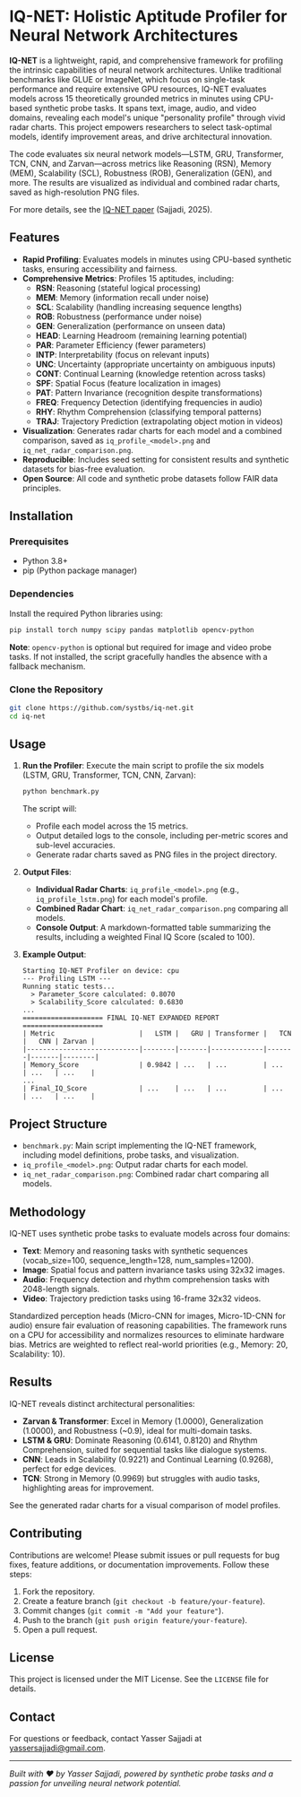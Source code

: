 # IQ-NET: Holistic Aptitude Profiler for Neural Network Architectures

**IQ-NET** is a lightweight, rapid, and comprehensive framework for profiling the intrinsic capabilities of neural network architectures. Unlike traditional benchmarks like GLUE or ImageNet, which focus on single-task performance and require extensive GPU resources, IQ-NET evaluates models across 15 theoretically grounded metrics in minutes using CPU-based synthetic probe tasks. It spans text, image, audio, and video domains, revealing each model's unique "personality profile" through vivid radar charts. This project empowers researchers to select task-optimal models, identify improvement areas, and drive architectural innovation.

The code evaluates six neural network models—LSTM, GRU, Transformer, TCN, CNN, and Zarvan—across metrics like Reasoning (RSN), Memory (MEM), Scalability (SCL), Robustness (ROB), Generalization (GEN), and more. The results are visualized as individual and combined radar charts, saved as high-resolution PNG files.

For more details, see the [IQ-NET paper](https://preprints.org/manuscript/202507.2512/v1) (Sajjadi, 2025).

## Features
- **Rapid Profiling**: Evaluates models in minutes using CPU-based synthetic tasks, ensuring accessibility and fairness.
- **Comprehensive Metrics**: Profiles 15 aptitudes, including:
  - **RSN**: Reasoning (stateful logical processing)
  - **MEM**: Memory (information recall under noise)
  - **SCL**: Scalability (handling increasing sequence lengths)
  - **ROB**: Robustness (performance under noise)
  - **GEN**: Generalization (performance on unseen data)
  - **HEAD**: Learning Headroom (remaining learning potential)
  - **PAR**: Parameter Efficiency (fewer parameters)
  - **INTP**: Interpretability (focus on relevant inputs)
  - **UNC**: Uncertainty (appropriate uncertainty on ambiguous inputs)
  - **CONT**: Continual Learning (knowledge retention across tasks)
  - **SPF**: Spatial Focus (feature localization in images)
  - **PAT**: Pattern Invariance (recognition despite transformations)
  - **FREQ**: Frequency Detection (identifying frequencies in audio)
  - **RHY**: Rhythm Comprehension (classifying temporal patterns)
  - **TRAJ**: Trajectory Prediction (extrapolating object motion in videos)
- **Visualization**: Generates radar charts for each model and a combined comparison, saved as `iq_profile_<model>.png` and `iq_net_radar_comparison.png`.
- **Reproducible**: Includes seed setting for consistent results and synthetic datasets for bias-free evaluation.
- **Open Source**: All code and synthetic probe datasets follow FAIR data principles.

## Installation

### Prerequisites
- Python 3.8+
- pip (Python package manager)

### Dependencies
Install the required Python libraries using:
```bash
pip install torch numpy scipy pandas matplotlib opencv-python
```
**Note**: `opencv-python` is optional but required for image and video probe tasks. If not installed, the script gracefully handles the absence with a fallback mechanism.

### Clone the Repository
```bash
git clone https://github.com/systbs/iq-net.git
cd iq-net
```

## Usage
1. **Run the Profiler**:
   Execute the main script to profile the six models (LSTM, GRU, Transformer, TCN, CNN, Zarvan):
   ```bash
   python benchmark.py
   ```
   The script will:
   - Profile each model across the 15 metrics.
   - Output detailed logs to the console, including per-metric scores and sub-level accuracies.
   - Generate radar charts saved as PNG files in the project directory.

2. **Output Files**:
   - **Individual Radar Charts**: `iq_profile_<model>.png` (e.g., `iq_profile_lstm.png`) for each model's profile.
   - **Combined Radar Chart**: `iq_net_radar_comparison.png` comparing all models.
   - **Console Output**: A markdown-formatted table summarizing the results, including a weighted Final IQ Score (scaled to 100).

3. **Example Output**:
   ```
   Starting IQ-NET Profiler on device: cpu
   --- Profiling LSTM ---
   Running static tests...
     > Parameter_Score calculated: 0.8070
     > Scalability_Score calculated: 0.6830
   ...
   ==================== FINAL IQ-NET EXPANDED REPORT ====================
   | Metric                     |   LSTM |   GRU | Transformer |   TCN |   CNN | Zarvan |
   |----------------------------|--------|-------|-------------|-------|-------|--------|
   | Memory_Score               | 0.9842 | ...   | ...         | ...   | ...   | ...    |
   ...
   | Final_IQ_Score             | ...    | ...   | ...         | ...   | ...   | ...    |
   ```

## Project Structure
- `benchmark.py`: Main script implementing the IQ-NET framework, including model definitions, probe tasks, and visualization.
- `iq_profile_<model>.png`: Output radar charts for each model.
- `iq_net_radar_comparison.png`: Combined radar chart comparing all models.

## Methodology
IQ-NET uses synthetic probe tasks to evaluate models across four domains:
- **Text**: Memory and reasoning tasks with synthetic sequences (vocab_size=100, sequence_length=128, num_samples=1200).
- **Image**: Spatial focus and pattern invariance tasks using 32x32 images.
- **Audio**: Frequency detection and rhythm comprehension tasks with 2048-length signals.
- **Video**: Trajectory prediction tasks using 16-frame 32x32 videos.

Standardized perception heads (Micro-CNN for images, Micro-1D-CNN for audio) ensure fair evaluation of reasoning capabilities. The framework runs on a CPU for accessibility and normalizes resources to eliminate hardware bias. Metrics are weighted to reflect real-world priorities (e.g., Memory: 20, Scalability: 10).

## Results
IQ-NET reveals distinct architectural personalities:
- **Zarvan & Transformer**: Excel in Memory (1.0000), Generalization (1.0000), and Robustness (~0.9), ideal for multi-domain tasks.
- **LSTM & GRU**: Dominate Reasoning (0.6141, 0.8120) and Rhythm Comprehension, suited for sequential tasks like dialogue systems.
- **CNN**: Leads in Scalability (0.9221) and Continual Learning (0.9268), perfect for edge devices.
- **TCN**: Strong in Memory (0.9969) but struggles with audio tasks, highlighting areas for improvement.

See the generated radar charts for a visual comparison of model profiles.

## Contributing
Contributions are welcome! Please submit issues or pull requests for bug fixes, feature additions, or documentation improvements. Follow these steps:
1. Fork the repository.
2. Create a feature branch (`git checkout -b feature/your-feature`).
3. Commit changes (`git commit -m "Add your feature"`).
4. Push to the branch (`git push origin feature/your-feature`).
5. Open a pull request.

## License
This project is licensed under the MIT License. See the `LICENSE` file for details.

## Contact
For questions or feedback, contact Yasser Sajjadi at [yassersajjadi@gmail.com](mailto:yassersajjadi@gmail.com).

---

*Built with ❤️ by Yasser Sajjadi, powered by synthetic probe tasks and a passion for unveiling neural network potential.*
